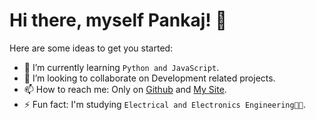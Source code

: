 # Hi there, myself Pankaj! 👋

<!--
**pankajsngh2000/pankajsngh2000** is a ✨ _special_ ✨ repository because its `README.md` (this file) appears on your GitHub profile.-->

Here are some ideas to get you started:

<!-- - 🔭 I’m currently working on ... -->
- 🌱 I’m currently learning `Python and JavaScript`.
- 👯 I’m looking to collaborate on Development related projects.
- 📫 How to reach me: Only on [Github](https://github.com/pankajsngh2000) and [My Site](https://pankajsngh2000.github.io/).
- ⚡ Fun fact: I'm studying `Electrical and Electronics Engineering👨‍🎓`.

